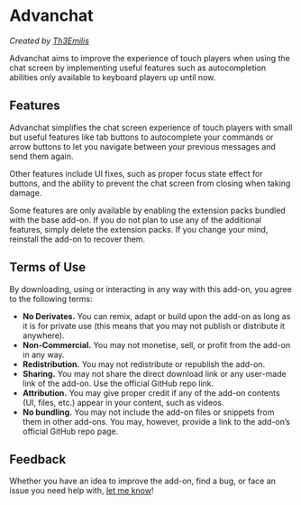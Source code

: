 # Advanchat

*Created by [Th3Emilis](https://github.com/th3emilis)*

Advanchat aims to improve the experience of touch players when using the chat screen by implementing useful features such as autocompletion abilities only available to keyboard players up until now.

## Features

Advanchat simplifies the chat screen experience of touch players with small but useful features like tab buttons to autocomplete your commands or arrow buttons to let you navigate between your previous messages and send them again.

Other features include UI fixes, such as proper focus state effect for buttons, and the ability to prevent the chat screen from closing when taking damage.

Some features are only available by enabling the extension packs bundled with the base add-on. If you do not plan to use any of the additional features, simply delete the extension packs. If you change your mind, reinstall the add-on to recover them.

## Terms of Use

By downloading, using or interacting in any way with this add-on, you agree to the following terms:
- **No Derivates.** You can remix, adapt or build upon the add-on as long as it is for private use (this means that you may not publish or distribute it anywhere).
- **Non-Commercial.** You may not monetise, sell, or profit from the add-on in any way.
- **Redistribution.** You may not redistribute or republish the add-on.
- **Sharing.** You may not share the direct download link or any user-made link of the add-on. Use the official GitHub repo link.
- **Attribution.** You may give proper credit if any of the add-on contents (UI, files, etc.) appear in your content, such as videos.
- **No bundling.** You may not include the add-on files or snippets from them in other add-ons. You may, however, provide a link to the add-on’s official GitHub repo page.

## Feedback

Whether you have an idea to improve the add-on, find a bug, or face an issue you need help with, [let me know](https://discord.gg/z9ngSYp)!